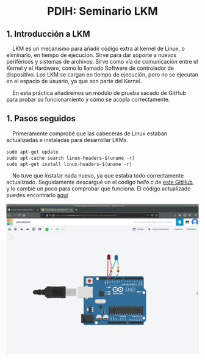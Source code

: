 <h1><b><p align=center> PDIH: Seminario LKM</p></b></h1>

## **1. Introducción a LKM**

&nbsp;&nbsp;&nbsp;&nbsp;LKM es un mecanismo para añadir código extra al kernel de Linux, o eliminarlo, en tiempo de ejecución. Sirve para dar soporte a nuevos periféricos y sistemas de archivos. Sirve como vía de comunicación entre el Kernel y el Hardware, como lo llamado Software de controlador de dispositivo. Los LKM se cargan en tiempo de ejecución, pero no se ejecutan en el espacio de usuario, ya que son parte del Kernel.

&nbsp;&nbsp;&nbsp;&nbsp;En esta práctica añadiremos un módulo de prueba sacado de GitHub para probar su funcionamiento y cómo se acopla correctamente.

## **1. Pasos seguidos**

&nbsp;&nbsp;&nbsp;&nbsp;Primeramente comprobé que las cabeceras de Linux estaban actualizadas e instaladas para desarrollar LKMs.

```
sudo apt-get update
sudo apt-cache search linux-headers-$(uname -r)
sudo apt-get install linux-headers-$(uname -r)
```

&nbsp;&nbsp;&nbsp;&nbsp;No tuve que instalar nada nuevo, ya que estaba todo correctamente actualizado. Seguidamente descargué un el código *hello.c* de [este GitHub](https://github.com/derekmolloy/exploringBB/tree/master/extras/kernel/), y lo cambié un poco para comprobar que funciona. El código actualizado puedes encontrarlo [aquí](https://github.com/derekmolloy/exploringBB/tree/master/extras/kernel/)

![1](https://github.com/jcpicco/pdih/blob/main/S-arduino/capturas/1.png "1")